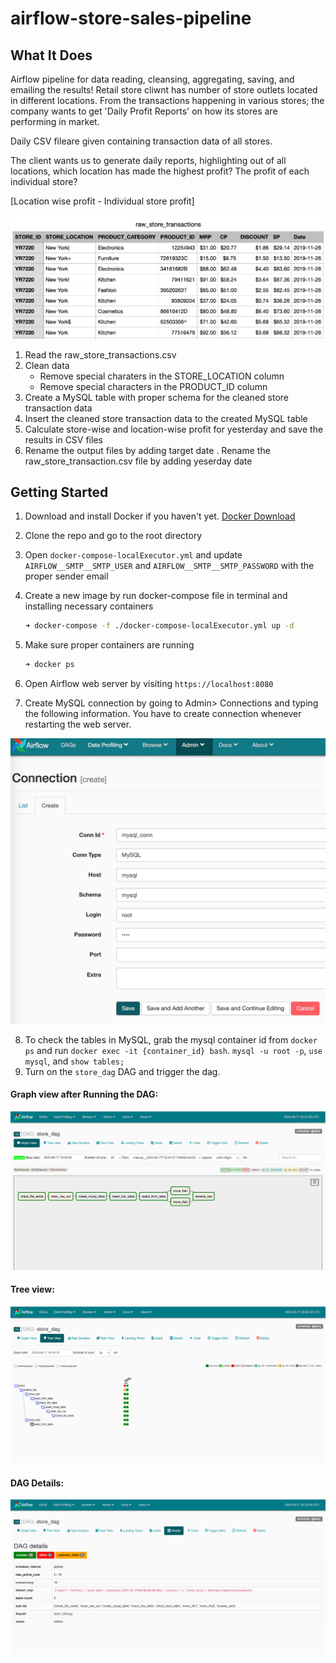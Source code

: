 # airflow-store-sales-pipeline
## What It Does

Airflow pipeline for data reading, cleansing, aggregating, saving, and emailing the results! 
Retail store cliwnt has number of store outlets located in different locations. From the transactions happening in various stores; the company wants to get 'Daily Profit Reports' on how its stores are performing in market.

Daily CSV fileare given containing transaction data of all stores.

The client wants us to generate daily reports, highlighting out of all locations, which location has made the highest profit? The profit of each individual store?

[Location wise profit - Individual store profit]

![](images/store_raw_data.png)

1. Read the raw_store_transactions.csv
2. Clean data 
   - Remove special charaters in the STORE_LOCATION column
   - Remove special characters in the PRODUCT_ID column
3. Create a MySQL table with proper schema for the cleaned store transaction data 
4. Insert the cleaned store transaction data to the created MySQL table 
5. Calculate store-wise and location-wise profit for yesterday and save the results in CSV files 
6. Rename the output files by adding target date 
. Rename the raw_store_transaction.csv file by adding yeserday date  



## Getting Started 

1. Download and install Docker if you haven't yet. [Docker Download](https://www.docker.com/products/docker-desktop)

2. Clone the repo and go to the root directory

3. Open `docker-compose-localExecutor.yml` and update `AIRFLOW__SMTP__SMTP_USER` and `AIRFLOW__SMTP__SMTP_PASSWORD` with the proper sender email 

4. Create a new image by run docker-compose file in terminal and installing necessary containers

   ```bash
   ➜ docker-compose -f ./docker-compose-localExecutor.yml up -d
   ```

5. Make sure proper containers are running 

   ```bash
   ➜ docker ps 
   ```

6. Open Airflow web server by visiting `https://localhost:8080` 

7. Create MySQL connection by going to Admin> Connections and typing the following information. You have to create connection whenever restarting the web server. 

![](images/connection.png)

8. To check the tables in MySQL, grab the mysql container id from `docker ps` and run `docker exec -it {container_id} bash`. `mysql -u root -p`, `use mysql`, and `show tables;`
9. Turn on the `store_dag` DAG and trigger the dag.


#### Graph view after Running the DAG:
![](images/Graph_View.png)

#### Tree view:
![](images/Tree_View.png)


#### DAG Details:
![](images/DAG_Details.png)

